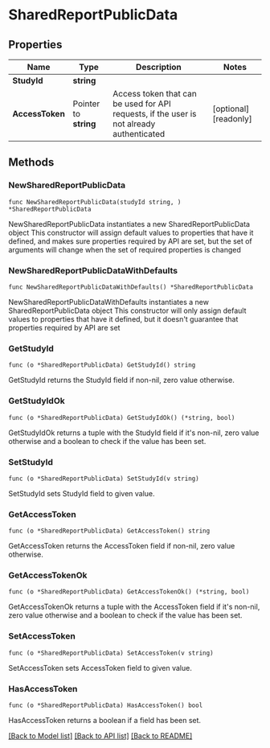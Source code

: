 # SharedReportPublicData

## Properties

Name | Type | Description | Notes
------------ | ------------- | ------------- | -------------
**StudyId** | **string** |  | 
**AccessToken** | Pointer to **string** | Access token that can be used for API requests, if the user is not already authenticated | [optional] [readonly] 

## Methods

### NewSharedReportPublicData

`func NewSharedReportPublicData(studyId string, ) *SharedReportPublicData`

NewSharedReportPublicData instantiates a new SharedReportPublicData object
This constructor will assign default values to properties that have it defined,
and makes sure properties required by API are set, but the set of arguments
will change when the set of required properties is changed

### NewSharedReportPublicDataWithDefaults

`func NewSharedReportPublicDataWithDefaults() *SharedReportPublicData`

NewSharedReportPublicDataWithDefaults instantiates a new SharedReportPublicData object
This constructor will only assign default values to properties that have it defined,
but it doesn't guarantee that properties required by API are set

### GetStudyId

`func (o *SharedReportPublicData) GetStudyId() string`

GetStudyId returns the StudyId field if non-nil, zero value otherwise.

### GetStudyIdOk

`func (o *SharedReportPublicData) GetStudyIdOk() (*string, bool)`

GetStudyIdOk returns a tuple with the StudyId field if it's non-nil, zero value otherwise
and a boolean to check if the value has been set.

### SetStudyId

`func (o *SharedReportPublicData) SetStudyId(v string)`

SetStudyId sets StudyId field to given value.


### GetAccessToken

`func (o *SharedReportPublicData) GetAccessToken() string`

GetAccessToken returns the AccessToken field if non-nil, zero value otherwise.

### GetAccessTokenOk

`func (o *SharedReportPublicData) GetAccessTokenOk() (*string, bool)`

GetAccessTokenOk returns a tuple with the AccessToken field if it's non-nil, zero value otherwise
and a boolean to check if the value has been set.

### SetAccessToken

`func (o *SharedReportPublicData) SetAccessToken(v string)`

SetAccessToken sets AccessToken field to given value.

### HasAccessToken

`func (o *SharedReportPublicData) HasAccessToken() bool`

HasAccessToken returns a boolean if a field has been set.


[[Back to Model list]](../README.md#documentation-for-models) [[Back to API list]](../README.md#documentation-for-api-endpoints) [[Back to README]](../README.md)


